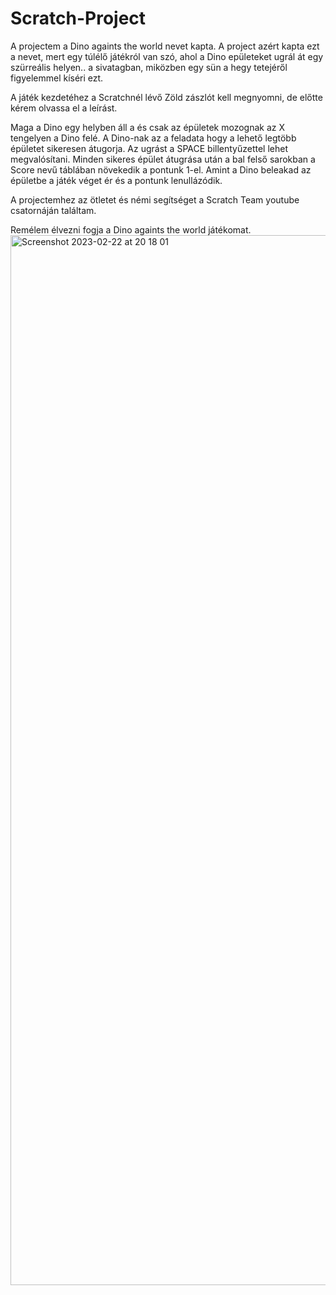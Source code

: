# Scratch-Project

A projectem a Dino againts the world nevet kapta.
A project azért kapta ezt a nevet, mert egy túlélő játékról van szó, ahol a Dino epületeket ugrál át egy szürreális helyen.. a sivatagban, miközben egy sün a hegy tetejéről figyelemmel kíséri ezt.

A játék kezdetéhez a Scratchnél lévő Zöld zászlót kell megnyomni, de előtte kérem olvassa el a leírást.

Maga a Dino egy helyben áll a és csak az épületek mozognak az X tengelyen a Dino felé.
A Dino-nak az a feladata hogy a lehető legtöbb épületet sikeresen átugorja.
Az ugrást a SPACE billentyűzettel lehet megvalósítani.
Minden sikeres épület átugrása után a bal felső sarokban a Score nevű táblában növekedik a pontunk 1-el.
Amint a Dino beleakad az épületbe a játék véget ér és a pontunk lenullázódik.


A projectemhez az ötletet és némi segítséget a Scratch Team youtube csatornáján találtam.

Remélem élvezni fogja a Dino againts the world játékomat.
<img width="1680" alt="Screenshot 2023-02-22 at 20 18 01" src="https://user-images.githubusercontent.com/81334436/220735708-99b3b496-23bd-4bab-a2db-34fd261506b4.png">
